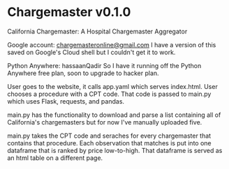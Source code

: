 # Chargemaster v0.1.0
California Chargemaster: A Hospital Chargemaster Aggregator

Google account: chargemasteronline@gmail.com
I have a version of this saved on Google's Cloud shell but I couldn't get it to work.

Python Anywhere: hassaanQadir
So I have it running off the Python Anywhere free plan, soon to upgrade to hacker plan.

User goes to the website, it calls app.yaml which serves index.html. User chooses a procedure with a CPT code. That code is passed to main.py which uses Flask, requests, and pandas.

main.py has the functionality to download and parse a list containing all of California's chargemasters but for now I've manually uploaded five.

main.py takes the CPT code and seraches for every chargemaster that contains that procedure. Each observation that matches is put into one dataframe that is ranked by price low-to-high. That dataframe is served as an html table on a different page.
